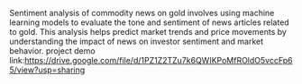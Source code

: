 Sentiment analysis of commodity news on gold involves using machine learning models to evaluate the tone and sentiment of news articles related to gold. 
This analysis helps predict market trends and price movements by understanding the impact of news on investor sentiment and market behavior.
project demo link:https://drive.google.com/file/d/1PZ1Z2TZu7k6QWIKPoMfROldO5vccFp65/view?usp=sharing 
